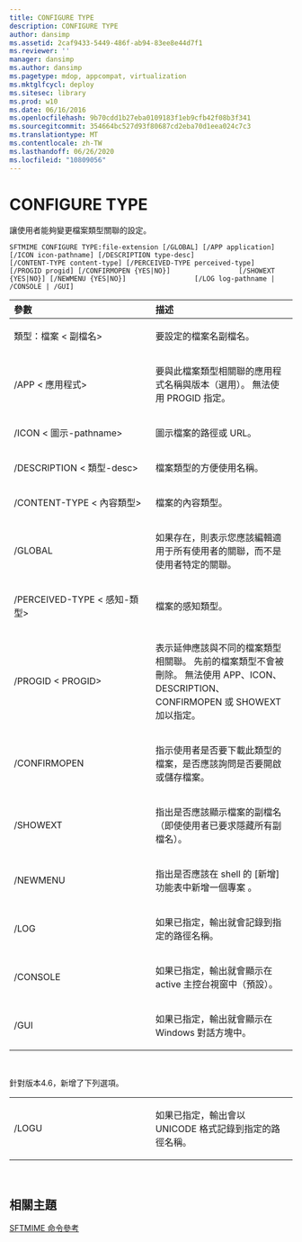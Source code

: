 ```yaml
---
title: CONFIGURE TYPE
description: CONFIGURE TYPE
author: dansimp
ms.assetid: 2caf9433-5449-486f-ab94-83ee8e44d7f1
ms.reviewer: ''
manager: dansimp
ms.author: dansimp
ms.pagetype: mdop, appcompat, virtualization
ms.mktglfcycl: deploy
ms.sitesec: library
ms.prod: w10
ms.date: 06/16/2016
ms.openlocfilehash: 9b70cdd1b27eba0109183f1eb9cfb42f08b3f341
ms.sourcegitcommit: 354664bc527d93f80687cd2eba70d1eea024c7c3
ms.translationtype: MT
ms.contentlocale: zh-TW
ms.lasthandoff: 06/26/2020
ms.locfileid: "10809056"
---
```

# CONFIGURE TYPE


讓使用者能夠變更檔案類型關聯的設定。

`SFTMIME CONFIGURE TYPE:file-extension [/GLOBAL] [/APP application]                 [/ICON icon-pathname] [/DESCRIPTION type-desc]                 [/CONTENT-TYPE content-type] [/PERCEIVED-TYPE perceived-type]                 [/PROGID progid] [/CONFIRMOPEN {YES|NO}]                 [/SHOWEXT {YES|NO}] [/NEWMENU {YES|NO}]                 [/LOG log-pathname | /CONSOLE | /GUI]`

<table>
<colgroup>
<col width="50%" />
<col width="50%" />
</colgroup>
<thead>
<tr class="header">
<th align="left">參數</th>
<th align="left">描述</th>
</tr>
</thead>
<tbody>
<tr class="odd">
<td align="left"><p>類型：檔案 &lt; 副檔名&gt;</p></td>
<td align="left"><p>要設定的檔案名副檔名。</p></td>
</tr>
<tr class="even">
<td align="left"><p>/APP &lt; 應用程式&gt;</p></td>
<td align="left"><p>要與此檔案類型相關聯的應用程式名稱與版本（選用）。 無法使用 PROGID 指定。</p></td>
</tr>
<tr class="odd">
<td align="left"><p>/ICON &lt; 圖示-pathname&gt;</p></td>
<td align="left"><p>圖示檔案的路徑或 URL。</p></td>
</tr>
<tr class="even">
<td align="left"><p>/DESCRIPTION &lt; 類型-desc&gt;</p></td>
<td align="left"><p>檔案類型的方便使用名稱。</p></td>
</tr>
<tr class="odd">
<td align="left"><p>/CONTENT-TYPE &lt; 內容類型&gt;</p></td>
<td align="left"><p>檔案的內容類型。</p></td>
</tr>
<tr class="even">
<td align="left"><p>/GLOBAL</p></td>
<td align="left"><p>如果存在，則表示您應該編輯適用于所有使用者的關聯，而不是使用者特定的關聯。</p></td>
</tr>
<tr class="odd">
<td align="left"><p>/PERCEIVED-TYPE &lt; 感知-類型&gt;</p></td>
<td align="left"><p>檔案的感知類型。</p></td>
</tr>
<tr class="even">
<td align="left"><p>/PROGID &lt; PROGID&gt;</p></td>
<td align="left"><p>表示延伸應該與不同的檔案類型相關聯。 先前的檔案類型不會被刪除。 無法使用 APP、ICON、DESCRIPTION、CONFIRMOPEN 或 SHOWEXT 加以指定。</p></td>
</tr>
<tr class="odd">
<td align="left"><p>/CONFIRMOPEN</p></td>
<td align="left"><p>指示使用者是否要下載此類型的檔案，是否應該詢問是否要開啟或儲存檔案。</p></td>
</tr>
<tr class="even">
<td align="left"><p>/SHOWEXT</p></td>
<td align="left"><p>指出是否應該顯示檔案的副檔名（即使使用者已要求隱藏所有副檔名）。</p></td>
</tr>
<tr class="odd">
<td align="left"><p>/NEWMENU</p></td>
<td align="left"><p>指出是否應該在 shell 的 [新增] 功能表中新增一個專案 <strong> </strong> 。</p></td>
</tr>
<tr class="even">
<td align="left"><p>/LOG</p></td>
<td align="left"><p>如果已指定，輸出就會記錄到指定的路徑名稱。</p></td>
</tr>
<tr class="odd">
<td align="left"><p>/CONSOLE</p></td>
<td align="left"><p>如果已指定，輸出就會顯示在 active 主控台視窗中（預設）。</p></td>
</tr>
<tr class="even">
<td align="left"><p>/GUI</p></td>
<td align="left"><p>如果已指定，輸出就會顯示在 Windows 對話方塊中。</p></td>
</tr>
</tbody>
</table>

 

針對版本4.6，新增了下列選項。

<table>
<colgroup>
<col width="50%" />
<col width="50%" />
</colgroup>
<tbody>
<tr class="odd">
<td align="left"><p>/LOGU</p></td>
<td align="left"><p>如果已指定，輸出會以 UNICODE 格式記錄到指定的路徑名稱。</p></td>
</tr>
</tbody>
</table>

 

## 相關主題


[SFTMIME 命令參考](sftmime--command-reference.md)

 

 





